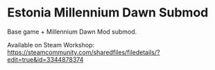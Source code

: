 # Estonia Millennium Dawn Submod
 
Base game + Millennium Dawn Mod submod.

Available on Steam Workshop:
https://steamcommunity.com/sharedfiles/filedetails/?edit=true&id=3344878374
